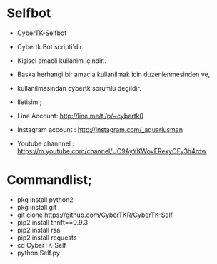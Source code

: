 # Selfbot
-   CyberTK-Selfbot

-   Cybertk Bot scripti'dir.

-   Kişisel amacli kullanim içindir..

-   Baska herhangi bir amacla kullanilmak icin duzenlenmesinden ve,
-   kullanilmasindan cybertk sorumlu degildir.

-   Iletisim ;
-   Line Account: http://line.me/ti/p/~cybertk0
-   Instagram account : http://instagram.com/_aquariusman
-   Youtube channnel : https://m.youtube.com/channel/UC9AyYKWovERexyOFy3h4rdw

# Commandlist;
- pkg install python2 
- pkg install git
- git clone https://github.com/CyberTKR/CyberTK-Self
- pip2 install thrift==0.9.3
- pip2 install rsa
- pip2 install requests
- cd CyberTK-Self
- python Self.py
